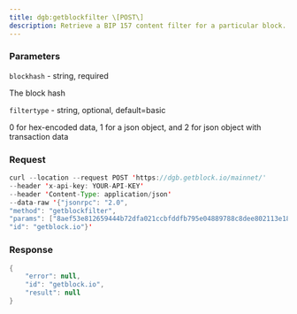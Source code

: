 ```yaml
---
title: dgb:getblockfilter \[POST\]
description: Retrieve a BIP 157 content filter for a particular block.
---
```


### Parameters


`blockhash` - string, required

The block hash

`filtertype` - string, optional, default=basic

0 for hex-encoded data, 1 for a json object, and 2 for json object with
transaction data

### Request

``` java
curl --location --request POST 'https://dgb.getblock.io/mainnet/' 
--header 'x-api-key: YOUR-API-KEY' 
--header 'Content-Type: application/json' 
--data-raw '{"jsonrpc": "2.0",
"method": "getblockfilter",
"params": ["8aef53e812659444b72dfa021ccbfddfb795e04889788c8dee802113e186acf3", null],
"id": "getblock.io"}'
```

###  Response

``` java
{
    "error": null,
    "id": "getblock.io",
    "result": null
}
```


